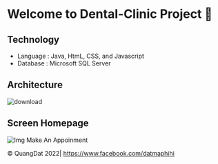 # Welcome to Dental-Clinic Project 👋

## Technology 
* Language : Java, HtmL, CSS, and Javascript
* Database : Microsoft SQL Server 

## Architecture 
![download](https://github.com/QuanggDat/DentalClinic/assets/108293525/59dafe9b-2109-4914-9fe6-52f1c1027349)

## Screen Homepage
![Img Make An Appoinment](https://github.com/QuanggDat/DetalClinic/blob/main/images/(1)MakeAppointment.png)
<img alt="" src="">

© QuangDat 2022| https://www.facebook.com/datmaphihi
